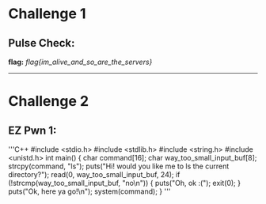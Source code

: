 # Challenge 1

## Pulse Check:

**flag:** *flag{im_alive_and_so_are_the_servers}*

___

# Challenge 2

## EZ Pwn 1:

'''C++
#include <stdio.h>
#include <stdlib.h>
#include <string.h>
#include <unistd.h>
int main()
{
    char command[16];
    char way_too_small_input_buf[8];
    strcpy(command, "ls");
    puts("Hi! would you like me to ls the current directory?");
    read(0, way_too_small_input_buf, 24);
    if (!strcmp(way_too_small_input_buf, "no\n")) {
        puts("Oh, ok :(");
        exit(0);
    }
    puts("Ok, here ya go!\n");
    system(command);
}
'''

